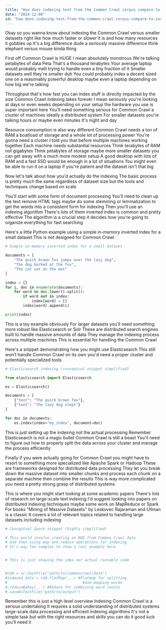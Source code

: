 ```yaml
---
title: "How does indexing text from the Common Crawl corpus compare to indexing smaller datasets in terms of throughput and resource consumption?"
date: "2024-12-08"
id: "how-does-indexing-text-from-the-common-crawl-corpus-compare-to-indexing-smaller-datasets-in-terms-of-throughput-and-resource-consumption"
---
```


Okay so you wanna know about indexing the Common Crawl versus smaller datasets right  like how much faster or slower it is and how many resources it gobbles up  It's a big difference dude  a seriously massive difference think elephant versus mouse kinda thing

First off Common Crawl is HUGE I mean absolutely monstrous  We're talking petabytes of data  Peta  That's a thousand terabytes  Your average laptop would probably melt trying to handle even a tiny fraction of it  Smaller datasets  well they're smaller  duh  You could probably index a decent sized one on a reasonably powerful desktop  maybe even a laptop depending on how big we're talking

Throughput  that's how fast you can index stuff  is directly impacted by the size  Common Crawl indexing takes forever  I mean seriously  you're looking at days or even weeks depending on your setup  the hardware you use is super important here  You'll need something serious for Common Crawl  a cluster of machines ideally a distributed system  For smaller datasets  you're talking hours or maybe even minutes  It's night and day

Resource consumption is also way different  Common Crawl needs a ton of RAM  a boatload of storage  and a whole lot of processing power  You're gonna need a cluster I told you that before  multiple machines working together  Each machine needs substantial resources  Think terabytes of RAM not gigabytes  Think petabytes of storage maybe more  smaller datasets  you can get away with a much more modest setup  A good desktop with lots of RAM and a fast SSD would be enough in a lot of situations  You might even be able to run it on a laptop if you're patient and the dataset isn't that big


Now let's talk about how you'd actually do the indexing  The basic process is pretty much the same regardless of dataset size but the tools and techniques change based on scale

You'll start with some form of document processing  You'll need to clean up the text remove HTML tags maybe do some stemming or lemmatization  to get the words into a consistent form for indexing  Then you'll use an indexing algorithm  There's lots of them inverted index is common and pretty effective  The algorithm is a crucial step  it decides how you're going to organize everything for fast searching

Here's a little Python example using a simple in-memory inverted index for a small dataset  This is not designed for Common Crawl


```python
# Simple in-memory inverted index for a small dataset

documents = [
    "The quick brown fox jumps over the lazy dog",
    "The dog barked at the fox",
    "The cat sat on the mat"
]

index = {}
for i, doc in enumerate(documents):
    for word in doc.lower().split():
        if word not in index:
            index[word] = []
        index[word].append(i)

print(index)
```


This is a toy example obviously  For larger datasets  you'll need something more robust  like Elasticsearch or Solr  These are distributed search engines built to handle massive amounts of data   They manage the indexing process across multiple machines  This is essential for handling the Common Crawl

Here's a snippet demonstrating how you might use Elasticsearch  This still won't handle Common Crawl on its own you'd need a proper cluster and potentially specialized tools


```python
# Elasticsearch indexing (conceptual snippet simplified)

from elasticsearch import Elasticsearch

es = Elasticsearch()

documents = [
    {"text": "The quick brown fox"},
    {"text": "The lazy dog slept"}
]

for doc in documents:
    es.index(index="my_index", document=doc)
```



This is  just setting up the indexing not the actual processing  Remember  Elasticsearch is not a magic bullet  Common Crawl is still a beast  You'll need to figure out how to properly split the data across your cluster and manage the process efficiently

Finally if you were actually going for Common Crawl  you might have to resort to something more specialized  like Apache Spark or Hadoop  These are frameworks designed for distributed data processing  They let you break down the massive dataset into smaller chunks and process each chunk on a separate machine  then combine the results  This is way more complicated  you need a pretty strong grasp of distributed systems


This is where you might start looking at some academic papers  There's lots of research on large-scale text indexing  I'd suggest looking into papers on distributed indexing techniques maybe some work on MapReduce or Spark  For books  "Mining of Massive Datasets" by Leskovec  Rajaraman and Ullman is a classic  It covers a lot of relevant topics related to handling large datasets including indexing


```python
# Conceptual Spark snippet (highly simplified)

# This would involve creating an RDD from Common Crawl data
# and then using map and reduce operations for indexing
# It's way too complex to show a real example here


# This is just showing the idea not actual runnable code


#rdd = sc.textFile("path/to/commoncrawl/data")
#indexed_data = rdd.flatMap(...) #Flatmap for splitting
#                                  #and mapping words
#.reduceByKey(...) #Reduce for combining word counts
#.saveAsTextFile("path/to/output")
```



Remember this is just a high level overview  Indexing Common Crawl is a serious undertaking  It requires a solid understanding of distributed systems  large-scale data processing and efficient indexing algorithms  It's not a simple task  but with the right resources and skills you can do it  good luck  you'll need it
